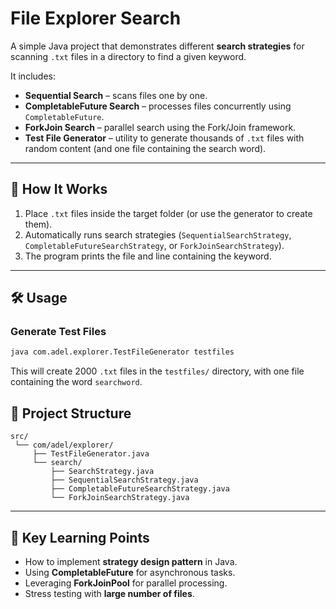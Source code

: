 # File Explorer Search

A simple Java project that demonstrates different **search strategies** for scanning `.txt` files in a directory to find a given keyword.

It includes:

* **Sequential Search** – scans files one by one.
* **CompletableFuture Search** – processes files concurrently using `CompletableFuture`.
* **ForkJoin Search** – parallel search using the Fork/Join framework.
* **Test File Generator** – utility to generate thousands of `.txt` files with random content (and one file containing the search word).

---

## 🚀 How It Works

1. Place `.txt` files inside the target folder (or use the generator to create them).
2. Automatically runs search strategies (`SequentialSearchStrategy`, `CompletableFutureSearchStrategy`, or `ForkJoinSearchStrategy`).
3. The program prints the file and line containing the keyword.

---

## 🛠️ Usage

### Generate Test Files

```bash
java com.adel.explorer.TestFileGenerator testfiles
```

This will create 2000 `.txt` files in the `testfiles/` directory, with one file containing the word `searchword`.

## 📂 Project Structure

```
src/
 └── com/adel/explorer/
     ├── TestFileGenerator.java
     └── search/
         ├── SearchStrategy.java
         ├── SequentialSearchStrategy.java
         ├── CompletableFutureSearchStrategy.java
         └── ForkJoinSearchStrategy.java
```

---

## 🎯 Key Learning Points

* How to implement **strategy design pattern** in Java.
* Using **CompletableFuture** for asynchronous tasks.
* Leveraging **ForkJoinPool** for parallel processing.
* Stress testing with **large number of files**.
